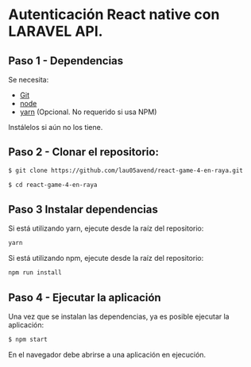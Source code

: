 # Autenticación React native con LARAVEL API.

## Paso 1 - Dependencias

Se necesita:

* [Git](http://git-scm.com/downloads)
* [node](https://nodejs.org/)
* [yarn](https://yarnpkg.com/en/docs/install) (Opcional. No requerido si usa NPM)

Instálelos si aún no los tiene.

## Paso 2 - Clonar el repositorio:

```sh
$ git clone https://github.com/lau05avend/react-game-4-en-raya.git
```

```sh
$ cd react-game-4-en-raya
```

## Paso 3 Instalar dependencias

Si está utilizando yarn, ejecute desde la raíz del repositorio:

```sh
yarn
```

Si está utilizando npm, ejecute desde la raíz del repositorio:

```sh
npm run install
```

## Paso 4 - Ejecutar la aplicación

Una vez que se instalan las dependencias, ya es posible ejecutar la aplicación:

```sh
$ npm start
```

En el navegador debe abrirse a una aplicación en ejecución.

